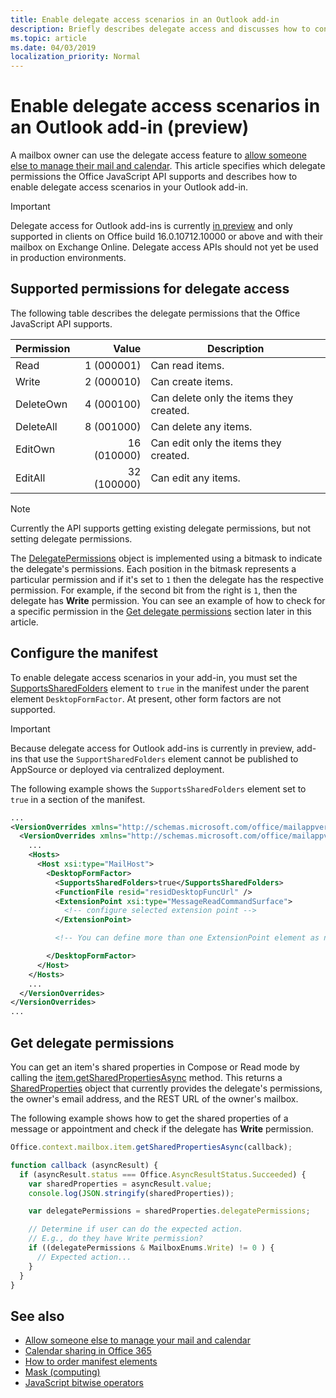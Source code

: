 ```yaml
---
title: Enable delegate access scenarios in an Outlook add-in
description: Briefly describes delegate access and discusses how to configure add-in support.
ms.topic: article
ms.date: 04/03/2019
localization_priority: Normal
---
```


# Enable delegate access scenarios in an Outlook add-in (preview)

A mailbox owner can use the delegate access feature to [allow someone else to manage their mail and calendar](https://support.office.com/article/allow-someone-else-to-manage-your-mail-and-calendar-41c40c04-3bd1-4d22-963a-28eafec25926). This article specifies which delegate permissions the Office JavaScript API supports and describes how to enable delegate access scenarios in your Outlook add-in.

> [!IMPORTANT]
> Delegate access for Outlook add-ins is currently [in preview](/office/dev/add-ins/reference/objectmodel/preview-requirement-set/outlook-requirement-set-preview) and only supported in clients on Office build 16.0.10712.10000 or above and with their mailbox on Exchange Online. Delegate access APIs should not yet be used in production environments.

## Supported permissions for delegate access

The following table describes the delegate permissions that the Office JavaScript API supports.

|Permission|Value|Description|
|---|---:|---|
|Read|1 (000001)|Can read items.|
|Write|2 (000010)|Can create items.|
|DeleteOwn|4 (000100)|Can delete only the items they created.|
|DeleteAll|8 (001000)|Can delete any items.|
|EditOwn|16 (010000)|Can edit only the items they created.|
|EditAll|32 (100000)|Can edit any items.|

> [!NOTE]
> Currently the API supports getting existing delegate permissions, but not setting delegate permissions.

The [DelegatePermissions](/javascript/api/outlook/office.mailboxenums.delegatepermissions) object is implemented using a bitmask to indicate the delegate's permissions. Each position in the bitmask represents a particular permission and if it's set to `1` then the delegate has the respective permission. For example, if the second bit from the right is `1`, then the delegate has **Write** permission. You can see an example of how to check for a specific permission in the [Get delegate permissions](#get-delegate-permissions) section later in this article.

## Configure the manifest

To enable delegate access scenarios in your add-in, you must set the [SupportsSharedFolders](/office/dev/add-ins/reference/manifest/supportssharedfolders) element to `true` in the manifest under the parent element `DesktopFormFactor`. At present, other form factors are not supported.

> [!IMPORTANT]
> Because delegate access for Outlook add-ins is currently in preview, add-ins that use the `SupportSharedFolders` element cannot be published to AppSource or deployed via centralized deployment.

The following example shows the `SupportsSharedFolders` element set to `true` in a section of the manifest.

```XML
...
<VersionOverrides xmlns="http://schemas.microsoft.com/office/mailappversionoverrides" xsi:type="VersionOverridesV1_0">
  <VersionOverrides xmlns="http://schemas.microsoft.com/office/mailappversionoverrides/1.1" xsi:type="VersionOverridesV1_1">
    ...
    <Hosts>
      <Host xsi:type="MailHost">
        <DesktopFormFactor>
          <SupportsSharedFolders>true</SupportsSharedFolders>
          <FunctionFile resid="residDesktopFuncUrl" />
          <ExtensionPoint xsi:type="MessageReadCommandSurface">
            <!-- configure selected extension point -->
          </ExtensionPoint>

          <!-- You can define more than one ExtensionPoint element as needed -->

        </DesktopFormFactor>
      </Host>
    </Hosts>
    ...
  </VersionOverrides>
</VersionOverrides>
...
```

## Get delegate permissions

You can get an item's shared properties in Compose or Read mode by calling the [item.getSharedPropertiesAsync](/office/dev/add-ins/reference/objectmodel/preview-requirement-set/office.context.mailbox.item#getsharedpropertiesasyncoptions-callback) method. This returns a [SharedProperties](/javascript/api/outlook/office.sharedproperties) object that currently provides the delegate's permissions, the owner's email address, and the REST URL of the owner's mailbox.

The following example shows how to get the shared properties of a message or appointment and check if the delegate has **Write** permission.

```js
Office.context.mailbox.item.getSharedPropertiesAsync(callback);

function callback (asyncResult) {
  if (asyncResult.status === Office.AsyncResultStatus.Succeeded) {
    var sharedProperties = asyncResult.value;
    console.log(JSON.stringify(sharedProperties));

    var delegatePermissions = sharedProperties.delegatePermissions;

    // Determine if user can do the expected action.
    // E.g., do they have Write permission?
    if ((delegatePermissions & MailboxEnums.Write) != 0 ) {
      // Expected action...
    }
  }
}
```

## See also

- [Allow someone else to manage your mail and calendar](https://support.office.com/article/allow-someone-else-to-manage-your-mail-and-calendar-41c40c04-3bd1-4d22-963a-28eafec25926)
- [Calendar sharing in Office 365](https://support.office.com/article/calendar-sharing-in-office-365-b576ecc3-0945-4d75-85f1-5efafb8a37b4)
- [How to order manifest elements](/office/dev/add-ins/develop/manifest-element-ordering)
- [Mask (computing)](https://en.wikipedia.org/wiki/Mask_(computing))
- [JavaScript bitwise operators](https://www.w3schools.com/js/js_bitwise.asp)